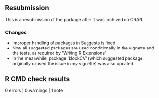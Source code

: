 ## Resubmission

This is a resubmission of the package after it was archived on CRAN.

### Changes
- Improper handling of packages in Suggests is fixed.
- Now all suggested packages are used conditionally in the vignette and the tests, as required by 'Writing R Extensions'.
- In the meanwhile, package 'blockCV' (which suggested package originally caused the issue in my vignette) was also updated.

## R CMD check results

0 errors \| 0 warnings \| 1 note

